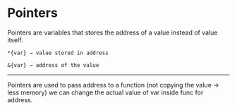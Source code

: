 # Pointers

Pointers are variables that stores the address of a value instead of value itself.

`*{var} → value stored in address`

`&{var} → address of the value`

---

Pointers are used to pass address to a function (not copying the value → less memory) we can change the actual value of var inside func for address.